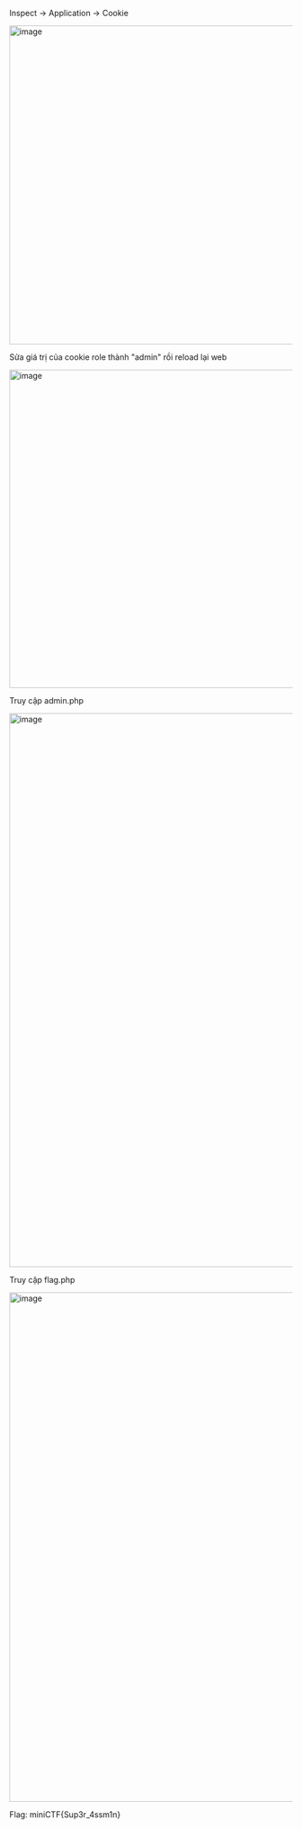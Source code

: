 Inspect -> Application -> Cookie

<img width="2255" height="567" alt="image" src="https://github.com/user-attachments/assets/504b51be-eea8-4027-9cae-13d7be0aa333" />

Sửa giá trị của cookie role thành "admin" rồi reload lại web

<img width="1590" height="566" alt="image" src="https://github.com/user-attachments/assets/716a5177-d65c-4cca-84b5-f331475adcc8" />

Truy cập admin.php

<img width="1547" height="985" alt="image" src="https://github.com/user-attachments/assets/7a69353a-3cf9-4e1c-b17e-98f34bf5305f" />

Truy cập flag.php

<img width="709" height="906" alt="image" src="https://github.com/user-attachments/assets/0d83b5bc-741c-4ecb-8186-57382f419831" />

Flag: miniCTF{Sup3r_4ssm1n}
